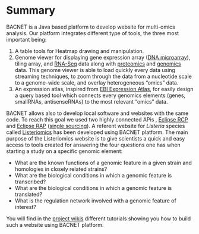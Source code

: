 # Summary

BACNET is a Java based platform to develop website for multi-omics analysis. Our platform integrates different type of tools, the three most important being: 
1.  A table tools for Heatmap drawing and manipulation. 
2.  Genome viewer for displaying gene expression array (<a rel="nofollow" class="external text" href="http://en.wikipedia.org/wiki/DNA_microarray">DNA microarray</a>), tiling array, and <a rel="nofollow" class="external text" href="http://en.wikipedia.org/wiki/RNA-Seq">RNA-Seq</a> data along with <a rel="nofollow" class="external text" href="http://en.wikipedia.org/wiki/Proteomics">proteomics</a> and <a rel="nofollow" class="external text" href="http://en.wikipedia.org/wiki/Genomics">genomics</a> data. This genome viewer is able to load quickly every data using streaming techniques, to zoom through the data from a nucleotide scale to a genome-wide scale, and overlay heterogeneous “omics” data.  
3.  An expression atlas, inspired from <a rel="nofollow" class="external text" href="http://www.ebi.ac.uk/gxa/">EBI Expression Atlas</a>, for easily design a query based tool which connects every genomics elements (genes, smallRNAs, antisenseRNAs) to the most relevant “omics” data.


BACNET allows also to develop local software and websites with the same code. To reach this goal we used two highly connected APis , <a rel="nofollow" class="external text" href="http://wiki.eclipse.org/index.php/Rich_Client_Platform">Eclipse RCP</a> and <a rel="nofollow" class="external text" href="http://eclipse.org/rap/">Eclipse RAP</a> (<a rel="nofollow" class="external text" href="http://fr.slideshare.net/caniszczyk/single-sourcing-rcp-and-rap">single sourcing</a>).
A referent website for *Listeria* species called <a rel="nofollow" class="external text" href="https://listeriomics.pasteur.fr/Listeriomics/#bacnet.Listeria">Listeriomics</a> has been developed using BACNET platform. The main purpose of the Listeriomics website is to give scientists a quick and easy access to tools created for answering the four questions one has when starting a study on a specific genomic element:

*  What are the known functions of a genomic feature in a given strain and homologies in closely related strains?
*  What are the biological conditions in which a genomic feature is transcribed?
*  What are the biological conditions in which a genomic feature is translated?
*  What is the regulation network involved with a genomic feature of interest?

You will find in the <a rel="nofollow" class="external text" href="https://gitlab.pasteur.fr/bacnet/Bacnet-public/wikis/home">project wikis</a> different tutorials showing you how to build such a website using BACNET platform.


